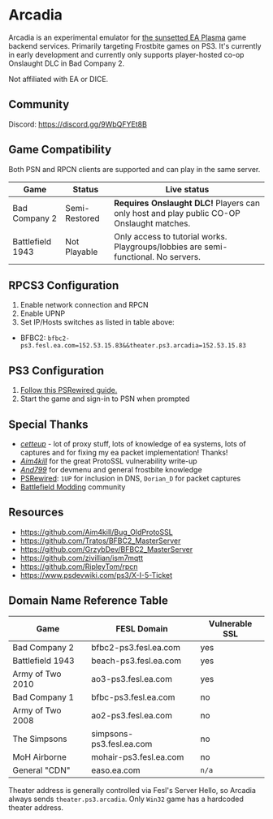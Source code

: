 # Arcadia

Arcadia is an experimental emulator for [the sunsetted EA Plasma](http://web.archive.org/web/20240506160521/https://www.ea.com/games/battlefield/legacy-sunset) game backend services. Primarily targeting Frostbite games on PS3.
It's currently in early development and currently only supports player-hosted co-op Onslaught DLC in Bad Company 2. 

Not affiliated with EA or DICE.

## Community

Discord: https://discord.gg/9WbQFYEt8B

## Game Compatibility

Both PSN and RPCN clients are supported and can play in the same server.

Game             |   Status | Live status
-----------------| ------   | ----- 
Bad Company 2    | Semi-Restored | **Requires Onslaught DLC!** Players can only host and play public CO-OP Onslaught matches.
Battlefield 1943 | Not Playable    | Only access to tutorial works. Playgroups/lobbies are semi-functional. No servers.

## RPCS3 Configuration

1. Enable network connection and RPCN
1. Enable UPNP
1. Set IP/Hosts switches as listed in table above:

- BFBC2: `bfbc2-ps3.fesl.ea.com=152.53.15.83&&theater.ps3.arcadia=152.53.15.83`

## PS3 Configuration

1. [Follow this PSRewired guide.](https://psrewired.com/guides/ps3)
5. Start the game and sign-in to PSN when prompted

## Special Thanks

* *[cetteup](https://github.com/cetteup)* - lot of proxy stuff, lots of knowledge of ea systems, lots of captures and for fixing my ea packet implementation! Thanks! 
* *[Aim4kill](https://github.com/Aim4kill)* for the great ProtoSSL vulnerability write-up
* *[And799](https://www.youtube.com/@andersson799)* for devmenu and general frostbite knowledge
* [PSRewired](https://psrewired.com): `1UP` for inclusion in DNS, `Dorian_D` for packet captures
* [Battlefield Modding](https://duckduckgo.com/?t=ffab&q=battlefield+modding+discord) community

## Resources

* https://github.com/Aim4kill/Bug_OldProtoSSL
* https://github.com/Tratos/BFBC2_MasterServer
* https://github.com/GrzybDev/BFBC2_MasterServer
* https://github.com/zivillian/ism7mqtt
* https://github.com/RipleyTom/rpcn
* https://www.psdevwiki.com/ps3/X-I-5-Ticket

## Domain Name Reference Table

Game             | FESL Domain | Vulnerable SSL
---------------- | ----------- | --------------
Bad Company 2    | bfbc2-ps3.fesl.ea.com    | yes
Battlefield 1943 | beach-ps3.fesl.ea.com    | yes
Army of Two 2010 | ao3-ps3.fesl.ea.com      | yes
Bad Company 1    | bfbc-ps3.fesl.ea.com     | no
Army of Two 2008 | ao2-ps3.fesl.ea.com      | no
The Simpsons     | simpsons-ps3.fesl.ea.com | no
MoH Airborne     | mohair-ps3.fesl.ea.com   | no
General "CDN"    | easo.ea.com              | `n/a`

Theater address is generally controlled via Fesl's Server Hello, so Arcadia always sends `theater.ps3.arcadia`. Only `Win32` game has a hardcoded theater address. 
